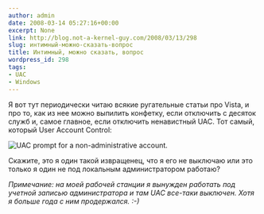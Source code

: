 ```yaml
---
author: admin
date: 2008-03-14 05:27:16+00:00
excerpt: None
link: http://blog.not-a-kernel-guy.com/2008/03/13/298
slug: интимный-можно-сказать-вопрос
title: Интимный, можно сказать, вопрос
wordpress_id: 298
tags:
- UAC
- Windows
---
```


Я вот тут периодически читаю всякие ругательные статьи про Vista, и про то, как из нее можно выпилить конфетку, если отключить с десяток служб и, самое главное, если отключить ненавистный UAC. Тот самый, который User Account Control:

![UAC prompt for a non-administrative account.](http://blog.not-a-kernel-guy.com/wp-content/uploads/2008/03/uac.png)

Скажите, это я один такой извращенец, что я его не выключаю или это только я один не под локальным администратором работаю?

_Примечание: на моей рабочей станции я вынужден работать под учетной записью администратора и там UAC все-таки выключен. Хотя я больше года с ним продержался. :-)_
